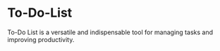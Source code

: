 # To-Do-List
To-Do List is a versatile and indispensable tool for managing tasks and improving productivity.
